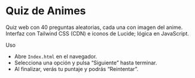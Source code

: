 # Quiz de Animes

Quiz web con 40 preguntas aleatorias, cada una con imagen del anime. Interfaz con Tailwind CSS (CDN) e iconos de Lucide; lógica en JavaScript.

Uso
- Abre `Index.html` en el navegador.
- Selecciona una opción y pulsa “Siguiente” hasta terminar.
- Al finalizar, verás tu puntaje y podrás “Reintentar”.